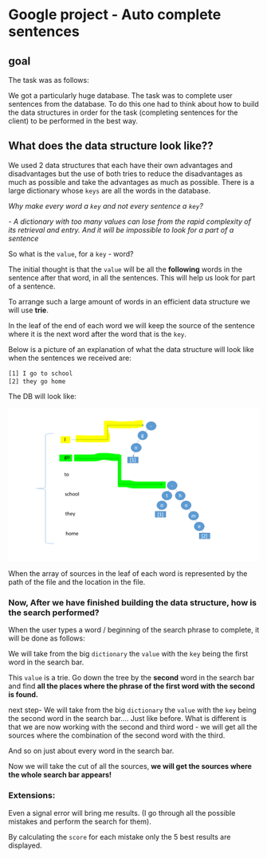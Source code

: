 # Google project - Auto complete sentences

## goal
The task was as follows:

We got a particularly huge database. The task was to complete user sentences from the database. To do this one had to think about how to build the data structures in order for the task (completing sentences for the client) to be performed in the best way.

## What does the data structure look like??
We used 2 data structures that each have their own advantages and disadvantages but the use of both tries to reduce the disadvantages as much as possible and take the advantages as much as possible. There is a large dictionary  whose `keys` are all the words in the database.
    
*Why make every word a `key` and not every sentence a `key`?*

*- A dictionary with too many values can lose from the rapid complexity of its retrieval and entry. And it will be impossible to look for a part of a sentence*

So what is the `value`, for a `key` - word?

The initial thought is that the `value` will be all the **following** words in the sentence after that word, in all the sentences. This will help us look for part of a sentence.

To arrange such a large amount of words in an efficient data structure we will use **trie**.

In the leaf of the end of each word we will keep the source of the sentence where it is the next word after the word that is the `key`.

Below is a picture of an explanation of what the data structure will look like when the sentences we received are:

```
[1] I go to school
[2] they go home
```
The DB will look like:

![1](./images/1.png)

When the array of sources in the leaf of each word is represented by the path of the file and the location in the file.

### Now, After we have finished building the data structure, how is the search performed?

When the user types a word / beginning of the search phrase to complete, it will be done as follows:

We will take from the big `dictionary` the `value` with the `key` being the first word in the search bar.

This `value` is a trie. Go down the tree by the **second** word in the search bar and find **all the places where the phrase of the first word with the second is found.**

next step- We will take from the big `dictionary` the `value` with the `key` being the second word in the search bar.... Just like before. What is different is that we are now working with the second and third word - we will get all the sources where the combination of the second word with the third.

And so on just about every word in the search bar.

Now we will take the cut of all the sources, **we will get the sources where the whole search bar appears!**

### Extensions:
Even a signal error will bring me results. (I go through all the possible mistakes and perform the search for them).

By calculating the `score` for each mistake only the 5 best results are displayed.
